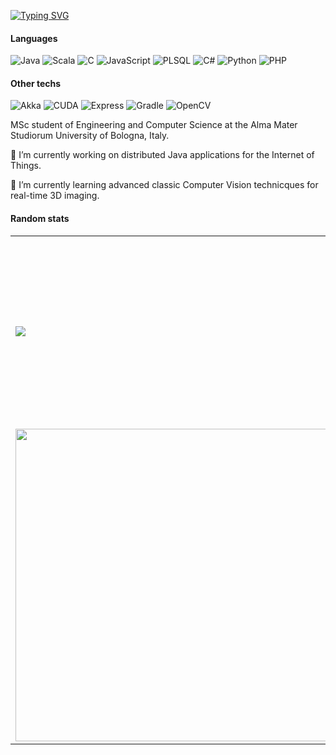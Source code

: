 <!--
**AndreaIngargiola/AndreaIngargiola** is a ✨ _special_ ✨ repository because its `README.md` (this file) appears on your GitHub profile.

Here are some ideas to get you started:

- 🔭 I’m currently working on ...
- 🌱 I’m currently learning ...
- 👯 I’m looking to collaborate on ...
- 🤔 I’m looking for help with ...
- 💬 Ask me about ...
- 📫 How to reach me: ...
- 😄 Pronouns: ...
- ⚡ Fun fact: ...
-->
<a href="https://git.io/typing-svg"><img src="https://readme-typing-svg.demolab.com?font=Chakra+Petch&size=75&pause=1000&color=FFFFFF&background=000000&center=true&vCenter=true&multiline=true&width=1080&height=150&lines=Welcome+to+Andrea's+profile!" alt="Typing SVG" /></a>

#### Languages
![Java](https://img.shields.io/badge/Java-Proficient-brightgreen?style=flat&logo=java&logoColor=white)
![Scala](https://img.shields.io/badge/Scala-Proficient-brightgreen?style=flat&logo=scala&logoColor=white)
![C](https://img.shields.io/badge/C-Proficient-brightgreen?style=flat&logo=c&logoColor=white)
![JavaScript](https://img.shields.io/badge/JavaScript-Fluent-green?style=flat&logo=javascript&logoColor=white)
![PLSQL](https://img.shields.io/badge/PLSQL-Fluent-green?style=flat&logo=node.js&logoColor=white)
![C#](https://img.shields.io/badge/C%23-Average-yellow?style=flat&logo=c%20sharp&logoColor=white)
![Python](https://img.shields.io/badge/Python-Average-yellow?style=flat&logo=python&logoColor=white)
![PHP](https://img.shields.io/badge/PHP-Average-yellow?style=flat&logo=php&logoColor=white)
#### Other techs
![Akka](https://img.shields.io/badge/Akka-Proficient-brightgreen?style=flat&logo=java&logoColor=white)
![CUDA](https://img.shields.io/badge/CUDA-Intermediate-blue?style=flat&logo=docker&logoColor=white)
![Express](https://img.shields.io/badge/Express-Fluent-green?style=flat&logo=node.js&logoColor=white)
![Gradle](https://img.shields.io/badge/Gradle-Fluent-green?style=flat&logo=node.js&logoColor=white)
![OpenCV](https://img.shields.io/badge/OpenCV-Intermediate-blue?style=flat&logo=docker&logoColor=white)

MSc student of Engineering and Computer Science at the Alma Mater Studiorum University of Bologna, Italy. 

🔭 I’m currently working on distributed Java applications for the Internet of Things.

🌱 I’m currently learning advanced classic Computer Vision technicques for real-time 3D imaging.

#### Random stats
<table>
   <tr>
      <td>
         <img src="https://github-readme-stats.vercel.app/api?username=AndreaIngargiola&theme=synthwave">
      </td>
      <td>
         <img src="https://github-readme-streak-stats.herokuapp.com/?user=AndreaIngargiola&theme=synthwave&hide_border=false" width="500px" height="300px">
      </td>
   </tr>
   <tr>
      <td>
         <img src="https://wakatime.com/share/@21eb5faa-0fd4-48bb-997c-5a76b58a864e/7cbaf3b0-ea31-4eb8-9f8d-698d2fd51196.svg" width="500px">
      </td>
      <td>
         <img src="https://wakatime.com/share/@21eb5faa-0fd4-48bb-997c-5a76b58a864e/83c417df-a277-465e-adf0-933df82a9e60.svg" width="500px">
      </td>
   </tr>
</table>

<!-- [![trophy](https://github-profile-trophy.vercel.app/?username=AndreaIngargiola&theme=onedark)](https://github.com/ryo-ma/github-profile-trophy) -->


<!-- ![Top Langs](https://github-readme-stats.vercel.app/api/top-langs/?username=AndreaIngargiola&theme=synthwave&layout=compact&exclude_repo=Procedural-low-poly-terrain-generation-with-Unity3D) -->




<!-- [![trophy](https://github-profile-trophy.vercel.app/?username=AndreaIngargiola&theme=synthwave)](https://github.com/AndreaIngargiola/github-profile-trophy) -->

